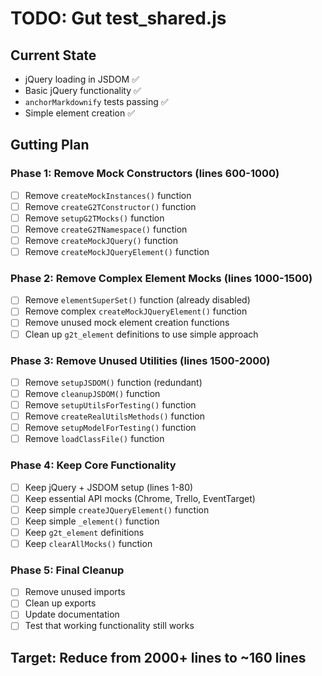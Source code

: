# TODO: Gut test_shared.js

## Current State
- jQuery loading in JSDOM ✅
- Basic jQuery functionality ✅
- `anchorMarkdownify` tests passing ✅
- Simple element creation ✅

## Gutting Plan

### Phase 1: Remove Mock Constructors (lines 600-1000)
- [ ] Remove `createMockInstances()` function
- [ ] Remove `createG2TConstructor()` function  
- [ ] Remove `setupG2TMocks()` function
- [ ] Remove `createG2TNamespace()` function
- [ ] Remove `createMockJQuery()` function
- [ ] Remove `createMockJQueryElement()` function

### Phase 2: Remove Complex Element Mocks (lines 1000-1500)
- [ ] Remove `elementSuperSet()` function (already disabled)
- [ ] Remove complex `createMockJQueryElement()` function
- [ ] Remove unused mock element creation functions
- [ ] Clean up `g2t_element` definitions to use simple approach

### Phase 3: Remove Unused Utilities (lines 1500-2000)
- [ ] Remove `setupJSDOM()` function (redundant)
- [ ] Remove `cleanupJSDOM()` function
- [ ] Remove `setupUtilsForTesting()` function
- [ ] Remove `createRealUtilsMethods()` function
- [ ] Remove `setupModelForTesting()` function
- [ ] Remove `loadClassFile()` function

### Phase 4: Keep Core Functionality
- [ ] Keep jQuery + JSDOM setup (lines 1-80)
- [ ] Keep essential API mocks (Chrome, Trello, EventTarget)
- [ ] Keep simple `createJQueryElement()` function
- [ ] Keep simple `_element()` function
- [ ] Keep `g2t_element` definitions
- [ ] Keep `clearAllMocks()` function

### Phase 5: Final Cleanup
- [ ] Remove unused imports
- [ ] Clean up exports
- [ ] Update documentation
- [ ] Test that working functionality still works

## Target: Reduce from 2000+ lines to ~160 lines 